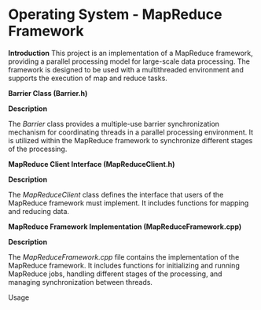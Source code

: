 # Operating System - MapReduce Framework
**Introduction**
This project is an implementation of a MapReduce framework, providing a parallel processing model for large-scale data processing. The framework is designed to be used with a multithreaded environment and supports the execution of map and reduce tasks.

**Barrier Class (Barrier.h)**

**Description**

The *Barrier* class provides a multiple-use barrier synchronization mechanism for coordinating threads in a parallel processing environment. It is utilized within the MapReduce framework to synchronize different stages of the processing.

**MapReduce Client Interface (MapReduceClient.h)**

**Description**

The *MapReduceClient* class defines the interface that users of the MapReduce framework must implement. It includes functions for mapping and reducing data.

**MapReduce Framework Implementation (MapReduceFramework.cpp)**

**Description**

The *MapReduceFramework.cpp* file contains the implementation of the MapReduce framework. It includes functions for initializing and running MapReduce jobs, handling different stages of the processing, and managing synchronization between threads.

Usage
